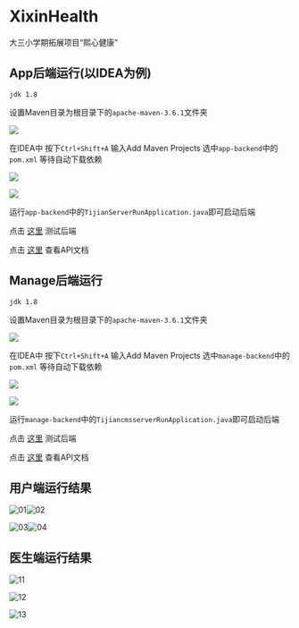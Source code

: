 # XixinHealth
大三小学期拓展项目“熙心健康”

## App后端运行(以IDEA为例)

`jdk 1.8`

设置Maven目录为根目录下的`apache-maven-3.6.1`文件夹

![](images/img3.png)

在IDEA中 按下`Ctrl+Shift+A` 输入Add Maven Projects 选中`app-backend`中的`pom.xml` 等待自动下载依赖

![](images/img1.png)

![](images/img2.png)

运行`app-backend`中的`TijianServerRunApplication.java`即可启动后端

点击 [这里](http://localhost:8080/tijian/test) 测试后端

点击 [这里](https://doc.apipost.net/docs/detail/49370fac9cb5000?target_id=136e7138312008&locale=zh-cn) 查看API文档

## Manage后端运行

`jdk 1.8`

设置Maven目录为根目录下的`apache-maven-3.6.1`文件夹

![](images/img3.png)

在IDEA中 按下`Ctrl+Shift+A` 输入Add Maven Projects 选中`manage-backend`中的`pom.xml` 等待自动下载依赖

![](images/img1.png)

![](images/img4.png)

运行`manage-backend`中的`TijiancmsserverRunApplication.java`即可启动后端

点击 [这里](http://localhost:8088/tijiancms/test) 测试后端

点击 [这里](https://doc.apipost.net/docs/detail/493ccecdf8b5000?locale=zh-cn&target_id=13cb8af3b12013) 查看API文档



## 用户端运行结果

![01](images\result\01.png)![02](images\result\02.png)

![03](images\result\03.png)![04](images\result\04.png)



## 医生端运行结果

![11](images\result\11.png)

![12](images\result\12.png)

![13](images\result\13.png)